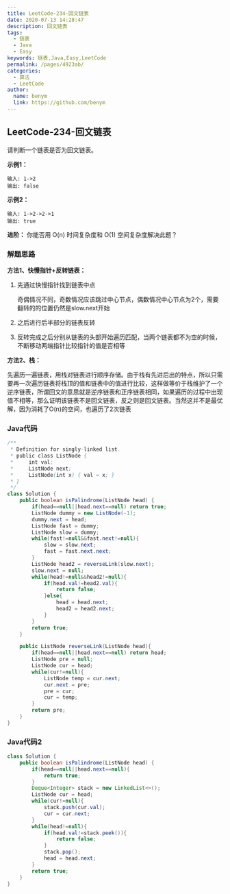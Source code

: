 ```yaml
---
title: LeetCode-234-回文链表
date: 2020-07-13 14:28:47
description: 回文链表
tags: 
  - 链表
  - Java
  - Easy
keywords: 链表,Java,Easy,LeetCode
permalink: /pages/4923ab/
categories: 
  - 算法
  - LeetCode
author: 
  name: benym
  link: https://github.com/benym
---
```


## LeetCode-234-回文链表

请判断一个链表是否为回文链表。

<!--more-->

**示例1：**

```
输入: 1->2
输出: false
```

**示例2：**

```
输入: 1->2->2->1
输出: true
```

**进阶：**
你能否用 O(n) 时间复杂度和 O(1) 空间复杂度解决此题？

### 解题思路

**方法1、快慢指针+反转链表：**

1. 先通过快慢指针找到链表中点

   奇偶情况不同，奇数情况应该跳过中心节点，偶数情况中心节点为2个，需要翻转的的位置仍然是slow.next开始

2. 之后进行后半部分的链表反转

3. 反转完成之后分别从链表的头部开始遍历匹配，当两个链表都不为空的时候，不断移动两端指针比较指针的值是否相等

**方法2、栈：**

先遍历一遍链表，用栈对链表进行顺序存储。由于栈有先进后出的特点，所以只需要再一次遍历链表将栈顶的值和链表中的值进行比较，这样做等价于栈维护了一个逆序链表，所谓回文的意思就是逆序链表和正序链表相同，如果遍历的过程中出现值不相等，那么证明该链表不是回文链表，反之则是回文链表。当然这并不是最优解，因为消耗了O(n)的空间，也遍历了2次链表

### Java代码

```java
/**
 * Definition for singly-linked list.
 * public class ListNode {
 *     int val;
 *     ListNode next;
 *     ListNode(int x) { val = x; }
 * }
 */
class Solution {
    public boolean isPalindrome(ListNode head) {
        if(head==null||head.next==null) return true;
        ListNode dummy = new ListNode(-1);
        dummy.next = head;
        ListNode fast = dummy;
        ListNode slow = dummy;
        while(fast!=null&&fast.next!=null){
            slow = slow.next;
            fast = fast.next.next;
        }
        ListNode head2 = reverseLink(slow.next);
        slow.next = null;
        while(head!=null&&head2!=null){
            if(head.val!=head2.val){
                return false;
            }else{
                head = head.next;
                head2 = head2.next;
            }
        }
        return true;
    }

    public ListNode reverseLink(ListNode head){
        if(head==null||head.next==null) return head;
        ListNode pre = null;
        ListNode cur = head;
        while(cur!=null){
            ListNode temp = cur.next;
            cur.next = pre;
            pre = cur;
            cur = temp;
        }
        return pre;
    }
}
```

### Java代码2

```java
class Solution {
    public boolean isPalindrome(ListNode head) {
        if(head==null||head.next==null){
            return true;
        }
        Deque<Integer> stack = new LinkedList<>();
        ListNode cur = head;
        while(cur!=null){
            stack.push(cur.val);
            cur = cur.next;
        }
        while(head!=null){
            if(head.val!=stack.peek()){
                return false;
            }
            stack.pop();
            head = head.next;
        }
        return true;
    }
}
```



